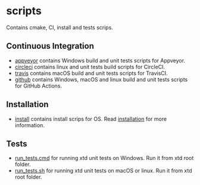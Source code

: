 # scripts

Contains cmake, CI, install and tests scrips.

## Continuous Integration

* [appveyor](appveyor) contains Windows build and unit tests scripts for Appveyor.
* [circleci](circleci) contains linux and unit tests build scripts for CircleCI.
* [travis](travis) contains macOS build and unit tests scripts for TravisCI.
* [github](github) contains Windows, macOS and linux build and unit tests scripts for GitHub Actions.

## Installation

* [install](install) contains install scrips for OS. Read [installation](../docs/downloads.md) for more information.

## Tests

* [run_tests.cmd](run_tests.cmd) for running xtd unit tests on Windows. Run it from xtd root folder.
* [run_tests.sh](run_tests.sh) for running xtd unit tests on macOS or linux. Run it from xtd root folder.
